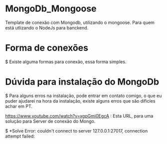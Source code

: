 # MongoDb_Mongoose
Template de conexão com Mongodb, utilizando o mongoose. Para quem está utlizando o NodeJs para banckend.

# Forma de conexões

$ Existe alguma formas para conexão, essa forma simples.

# Dúvida para instalação do MongoDb

$ Para alguns erros na instalação, pode entrar em contato comigo, o que eu puder ajudarei na hora da instalação, existe alguns erros que são dificíes achar em PT. 

https://www.youtube.com/watch?v=xgpGmi0EgcA   : Esta URL, para uma solução para Server de conexão do Mongo.

$ *Solve Error: couldn't connect to server 127.0.0.1:27017, connection attempt failed:
